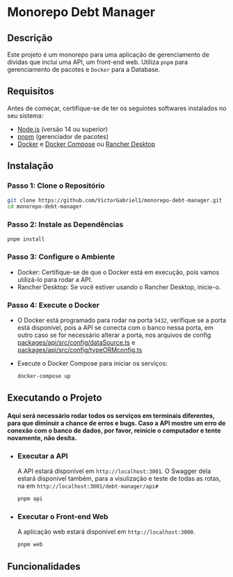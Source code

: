 # Monorepo Debt Manager

## Descrição

Este projeto é um monorepo para uma aplicação de gerenciamento de dívidas que inclui uma API, um front-end web. Utiliza `pnpm` para gerenciamento de pacotes e `Docker` para a Database.

## Requisitos

Antes de começar, certifique-se de ter os seguintes softwares instalados no seu sistema:

- [Node.js](https://nodejs.org/) (versão 14 ou superior)
- [pnpm](https://pnpm.io/) (gerenciador de pacotes)
- [Docker](https://www.docker.com/) e [Docker Compose](https://docs.docker.com/compose/) ou [Rancher Desktop](https://rancherdesktop.io/)

## Instalação

### Passo 1: Clone o Repositório

```bash
git clone https://github.com/VictorGabriel1/monorepo-debt-manager.git
cd monorepo-debt-manager
```

### Passo 2: Instale as Dependências

```bash
pnpm install
```

### Passo 3: Configure o Ambiente

- Docker: Certifique-se de que o Docker está em execução, pois vamos utilizá-lo para rodar a API.
- Rancher Desktop: Se você estiver usando o Rancher Desktop, inicie-o.

### Passo 4: Execute o Docker

- O Docker está programado para rodar na porta `5432`, verifique se a porta está disponível, pois a API se conecta com o banco nessa porta, em outro caso se for necessário alterar a porta, nos arquivos de config [packages/api/src/config/dataSource.ts](https://github.com/VictorGabriel1/monorepo-debt-manager/tree/master/packages/api/src/config/dataSource.ts) e [packages/api/src/config/typeORMconfig.ts](https://github.com/VictorGabriel1/monorepo-debt-manager/tree/master/packages/api/src/config/typeORMconfig.ts)

- Execute o Docker Compose para iniciar os serviços:
  ```bash
  docker-compose up
  ```

## Executando o Projeto

#### Aqui será necessário rodar todos os serviços em terminais diferentes, para que diminuir a chance de erros e bugs. Caso a API mostre um erro de conexão com o banco de dados, por favor, reinicie o computador e tente novamente, não desita.

- ### Executar a API

  A API estará disponível em `http://localhost:3001`. O Swagger dela estará disponível também, para a visulização e teste de todas as rotas, na em `http://localhost:3001/debt-manager/api#`

  ```bash
  pnpm api
  ```

- ### Executar o Front-end Web

  A aplicação web estará disponível em `http://localhost:3000`.

  ```bash
  pnpm web
  ```

## Funcionalidades
